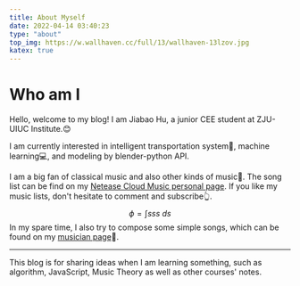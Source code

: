 ```yaml
---
title: About Myself
date: 2022-04-14 03:40:23
type: "about"
top_img: https://w.wallhaven.cc/full/13/wallhaven-13lzov.jpg
katex: true
---
```

# Who am I


Hello, welcome to my blog! I am Jiabao Hu, a junior CEE student at ZJU-UIUC Institute.:blush:

I am currently interested in intelligent transportation system:car:, machine learning:computer:, and modeling by blender-python API.

I am a big fan of classical music and also other kinds of music:musical_note:. The song list can be find on my [Netease Cloud Music personal page](https://music.163.com/#/user/home?id=31302645). If you like my music lists, don't hesitate to comment and subscribe:point_up_2:. 
$$\phi = \int{sss}\ ds$$
In my spare time, I also try to compose some simple songs, which can be found on my [musician page](https://music.163.com/#/artist?id=35422348):musical_keyboard:.
***
This blog is for sharing ideas when I am learning something, such as algorithm, JavaScript, Music Theory as well as other courses' notes.
